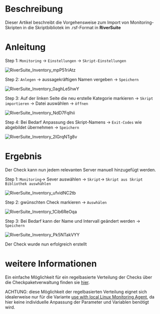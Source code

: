 # Beschreibung

Dieser Artikel beschreibt die Vorgehensweise zum Import von Monitoring-Skripten in die Skriptbibliotek im .rsf-Format in **RiverSuite**

# Anleitung

Step 1: `Monitoring` -> `Einstellungen` -> `Skript-Einstellungen`

![RiverSuite_Inventory_mpP51riAtz](https://user-images.githubusercontent.com/119604651/208198649-8543ac8f-75eb-4507-885b-5273fd50c944.png)

Step 2: `Anlegen` -> aussagekräftigen Namen vergeben -> `Speichern`

![RiverSuite_Inventory_0aghLe5hwY](https://user-images.githubusercontent.com/119604651/208199030-66ab091b-9cd5-4d0d-b9c7-244d6745a5b7.png)

Step 3: Auf der linken Seite die neu erstelle Kategorie markieren -> `Skript importieren` -> Datei auswählen -> `öffnen`

![RiverSuite_Inventory_NdD7FqIhii](https://user-images.githubusercontent.com/119604651/208201957-eecbfae9-8880-445b-a712-2aed136978ea.png)

Step 4: Bei Bedarf Anpassung des Skript-Namens -> `Exit-Codes` wie abgebildet übernehmen -> `Speichern`

![RiverSuite_Inventory_2IGrqNTg8v](https://user-images.githubusercontent.com/119604651/208199828-e5557027-cdc1-45d0-b0ad-a76cc72e1702.png)

# Ergebnis

Der Check kann nun jedem relevanten Server manuell hinzugefügt werden.

Step 1: `Monitoring`-> Sever auswählen -> `Skript`-> `Skript aus Skript Bibliothek auswhählen`

![RiverSuite_Inventory_ufvidNC2tb](https://user-images.githubusercontent.com/119604651/208202792-20a349d8-dc7e-45c4-8ce1-9bbee3332b23.png)

Step 2: gwünschten Check markieren -> `Auswhälen`

![RiverSuite_Inventory_1Cib6ReOqa](https://user-images.githubusercontent.com/119604651/208203242-577e8812-0c5a-4af5-84a8-0322a280ee10.png)

Step 3: Bei Bedarf kann der Name und Intervall geändert werden -> `Speichern` 

![RiverSuite_Inventory_Pk5NTakVYY](https://user-images.githubusercontent.com/119604651/208203733-bbbfde42-03cc-416f-9b41-f86563f59998.png)

Der Check wurde nun erfolgreich erstellt

# weitere Informationen 

Ein einfache Möglichkeit für ein regelbasierte Verteilung der Checks über die Checkpaketverwaltung finden sie <a href="https://github.com/aconitas/3CX-Monitoring/blob/main/Scripts%20(use%20with%20local%20Linux%20Monitoring%20Agent)/Checkpaketverwaltung.md">hier</a>.

ACHTUNG: diese Möglichkeit der regelbasierten Verteilung eignet sich idealerweise nur für die Variante <a href="https://github.com/aconitas/3CX-Monitoring/tree/main/Scripts%20(use%20with%20local%20Linux%20Monitoring%20Agent)">use with local Linux Monitoring Agent</a>, da hier keine individuelle Anpassung der Parameter und Variablen benötigt wird.
